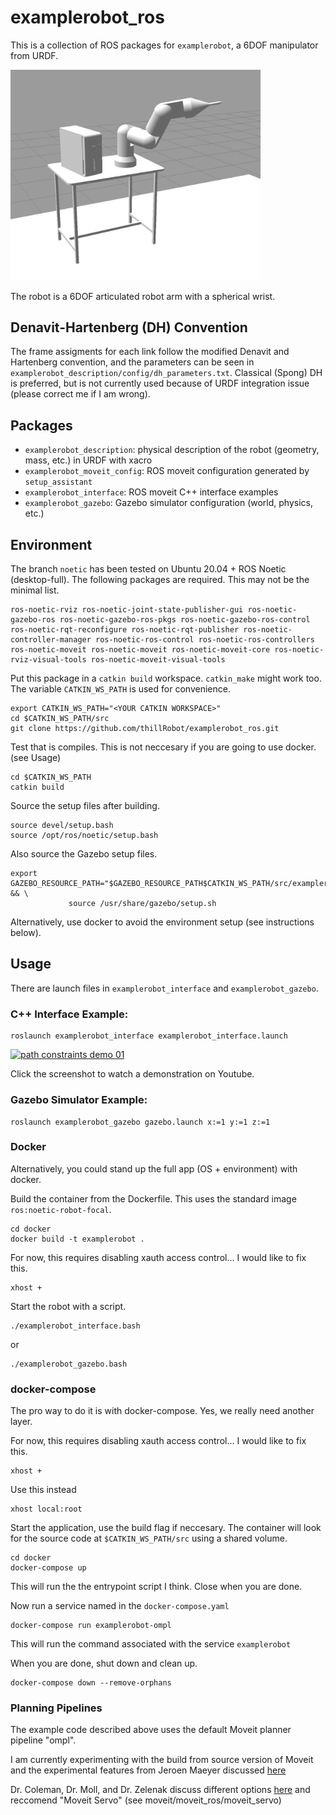 # examplerobot_ros
This is a collection of ROS packages for `examplerobot`, a 6DOF manipulator from URDF.

<img src="examplerobot_gazebo/png_images/examplerobot_gazebo.png" alt="drawing" width="400"/>

The robot is a 6DOF articulated robot arm with a spherical wrist. 

## Denavit-Hartenberg (DH) Convention
The frame assigments for each link follow the modified Denavit and Hartenberg convention, and the parameters can be seen in `examplerobot_description/config/dh_parameters.txt`. Classical (Spong) DH is preferred, but is not currently used because of URDF integration issue (please correct me if I am wrong).    

## Packages
- `examplerobot_description`: physical description of the robot (geometry, mass, etc.) in URDF with xacro
- `examplerobot_moveit_config`: ROS moveit configuration generated by `setup_assistant` 
- `examplerobot_interface`: ROS moveit C++ interface examples
- `examplerobot_gazebo`: Gazebo simulator configuration (world, physics, etc.)

## Environment

The branch `noetic` has been tested on Ubuntu 20.04 + ROS Noetic (desktop-full). The following packages are required. This may not be the minimal list.

```
ros-noetic-rviz ros-noetic-joint-state-publisher-gui ros-noetic-gazebo-ros ros-noetic-gazebo-ros-pkgs ros-noetic-gazebo-ros-control ros-noetic-rqt-reconfigure ros-noetic-rqt-publisher ros-noetic-controller-manager ros-noetic-ros-control ros-noetic-ros-controllers ros-noetic-moveit ros-noetic-moveit ros-noetic-moveit-core ros-noetic-rviz-visual-tools ros-noetic-moveit-visual-tools 
```

Put this package in a `catkin build` workspace. `catkin_make` might work too. The variable `CATKIN_WS_PATH` is used for convenience.

```
export CATKIN_WS_PATH="<YOUR CATKIN WORKSPACE>"
cd $CATKIN_WS_PATH/src
git clone https://github.com/thillRobot/examplerobot_ros.git
```

Test that is compiles. This is not neccesary if you are going to use docker. (see Usage)

```
cd $CATKIN_WS_PATH
catkin build
```

Source the setup files after building.

```
source devel/setup.bash
source /opt/ros/noetic/setup.bash
```

Also source the Gazebo setup files. 
```
export GAZEBO_RESOURCE_PATH="$GAZEBO_RESOURCE_PATH$CATKIN_WS_PATH/src/examplerobot_ros/examplerobot_gazebo/worlds:" && \
             source /usr/share/gazebo/setup.sh
```

Alternatively, use docker to avoid the environment setup (see instructions below).


## Usage

There are launch files in `examplerobot_interface` and `examplerobot_gazebo`. 

### C++ Interface Example:
```
roslaunch examplerobot_interface examplerobot_interface.launch
```

[![path constraints demo 01](https://img.youtube.com/vi/2-xvE710MgQ/0.jpg)](https://www.youtube.com/watch?v=2-xvE710MgQ)

Click the screenshot to watch a demonstration on Youtube.

### Gazebo Simulator Example:
```
roslaunch examplerobot_gazebo gazebo.launch x:=1 y:=1 z:=1
```



### Docker

Alternatively, you could stand up the full app (OS + environment) with docker.

Build the container from the Dockerfile. This uses the standard image `ros:noetic-robot-focal`.
```
cd docker
docker build -t examplerobot .
```

For now, this requires disabling xauth access control... I would like to fix this. 
```
xhost +
```

Start the robot with a script.
```
./examplerobot_interface.bash
```

or 

```
./examplerobot_gazebo.bash
```

### docker-compose

The pro way to do it is with docker-compose. Yes, we really need another layer.

For now, this requires disabling xauth access control... I would like to fix this. 
```
xhost +
```

Use this instead
```
xhost local:root
```

Start the application, use the build flag if neccesary. The container will look for the source code at `$CATKIN_WS_PATH/src` using a shared volume.

```
cd docker 
docker-compose up 
```

This will run the the entrypoint script I think. Close when you are done.

Now run a service named in the `docker-compose.yaml`

```
docker-compose run examplerobot-ompl
```

This will run the command associated with the service `examplerobot`

When you are done, shut down and clean up.

```
docker-compose down --remove-orphans
```

### Planning Pipelines 

The example code described above uses the default Moveit planner pipeline "ompl". 

I am currently experimenting with the build from source version of Moveit and the experimental features from Jeroen Maeyer discussed [here](https://moveit.ros.org/moveit/2020/09/10/ompl-constrained-planning-gsoc.html)


Dr. Coleman, Dr. Moll, and Dr. Zelenak discuss different options [here](https://picknik.ai/cartesian%20planners/moveit/motion%20planning/2021/01/07/guide-to-cartesian-planners-in-moveit.html) and reccomend "Moveit Servo" (see moveit/moveit_ros/moveit_servo)